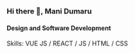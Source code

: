 ### Hi there 👋, Mani Dumaru
#### Design and Software Development



Skills: VUE JS / REACT / JS / HTML / CSS
